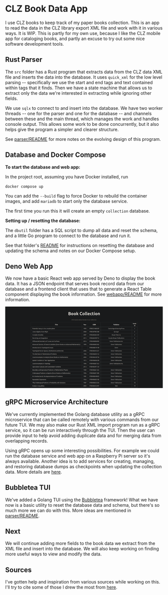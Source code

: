 # CLZ Book Data App

I use CLZ books to keep track of my paper books collection.
This is an app to read the data in the CLZ library export XML
file and work with it in various ways. It is WIP. This is partly
for my own use, because I like the CLZ mobile app for cataloging
books, and partly an excuse to try out some nice software
development tools.

## Rust Parser

The `src` folder has a Rust program that
extracts data from the CLZ data XML file and inserts the data into the
database. It uses `quick_xml` for the low level parsing -- specifically we use
the start and end tags and text contained within tags that it finds. Then
we have a state machine that allows us to extract only the data we're
interested in extracting while ignoring other fields.

We use `sqlx` to connect to and insert into the database.
We have two worker threads -- one for the parser and one for the database --
and channels between these and the main thread, which manages the work and
handles console output. This allows some work to be done concurrently,
but it also helps give the program a simpler and clearer structure.

See [parser/README](parser/README.md) for more notes on
the evolving design of this program.

## Database and Docker Compose

**To start the database and web app:**

In the project root, assuming you have Docker installed, run

```shell
docker compose up
```

You can add the `--build` flag to force Docker to rebuild the container images,
and add `mariadb` to start only the database service.

The first time you run this it will create an empty `collection` database.

**Setting up / resetting the database:**

The `dbutil` folder has a SQL script to dump all data and reset the
schema, and a little Go program to connect to the database and run it.

See that folder's [README](dbutil/README.md) for instructions on
resetting the database and updating the schema and notes on our
Docker Compose setup.

## Deno Web App

We now have a basic React web app served by Deno to display the book data.
It has a JSON endpoint that serves book record data from our database and
a frontend client that uses that to generate a React Table component displaying
the book information. See [webapp/README](webapp/README.md) for more information.

![screenshot](images/web_app_small.png)

## gRPC Microservice Architecture

We've currently implemented the Golang database
utility as a gRPC microservice that can be called remotely with various
commands from our future TUI. We may also make our Rust XML import program
run as a gRPC service, so it can be run interactively through the TUI.
Then the user can provide input to help avoid adding duplicate data
and for merging data from overlapping records.

Using gRPC opens up some interesting possibilities. For example
we could run the database service and web app on a Raspberry Pi server so
it's always available. Another idea is to add services for creating, managing,
and restoring database dumps as checkpoints when updating the collection data.
More details are [here](dbutil/README.md).

## Bubbletea TUI

We've added a Golang TUI using the
[Bubbletea](https://github.com/charmbracelet/bubbletea) framework!
What we have now is a basic utility to reset the database data and
schema, but there's so much more we can do with this.
More ideas are mentioned in [parser/README](parser/README.md).

## Next

We will continue adding more fields to the book data we extract from
the XML file and insert into the database. We will also keep
working on finding more useful ways to view and modify the data.

## Sources

I've gotten help and inspiration from various sources while working
on this. I'll try to cite some of those I drew the most from [here](Credits.md).
